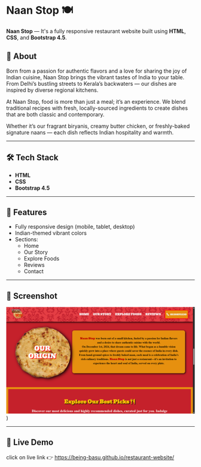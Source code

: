 # Naan Stop 🍽️

**Naan Stop** — It's a fully responsive restaurant website built using **HTML**, **CSS**, and **Bootstrap 4.5**.

## 📜 About
Born from a passion for authentic flavors and a love for sharing the joy of Indian cuisine, Naan Stop brings the vibrant tastes of India to your table. From Delhi’s bustling streets to Kerala’s backwaters — our dishes are inspired by diverse regional kitchens.

At Naan Stop, food is more than just a meal; it’s an experience. We blend traditional recipes with fresh, locally-sourced ingredients to create dishes that are both classic and contemporary.

Whether it’s our fragrant biryanis, creamy butter chicken, or freshly-baked signature naans — each dish reflects Indian hospitality and warmth.

---

## 🛠️ Tech Stack
- **HTML**
- **CSS**
- **Bootstrap 4.5**

---

## 📱 Features
- Fully responsive design (mobile, tablet, desktop)
- Indian-themed vibrant colors
- Sections:
  - Home
  - Our Story
  - Explore Foods
  - Reviews
  - Contact
---

## 📸 Screenshot
![Restaurant Screenshot](https://github.com/being-basu/restaurant-website/blob/main/Restaurant%20Website/images/restro%20SS.png)) <!-- Replace with your actual screenshot filename -->

---

## 🚀 Live Demo
click on live link 👉 https://being-basu.github.io/restaurant-website/


